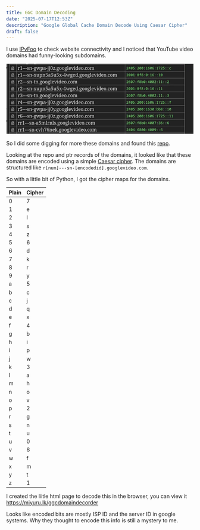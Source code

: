 ```yaml
---
title: GGC Domain Decoding
date: "2025-07-17T12:53Z"
description: "Google Global Cache Domain Decode Using Caesar Cipher"
draft: false
---
```


I use [IPvFoo](https://addons.mozilla.org/en-US/firefox/addon/ipvfoo/) to check website connectivity and I noticed that YouTube video domains had funny-looking subdomains.

![YouTube domains as seen in IPvFoo](ipvfoo_yt.webp)

So I did some digging for more these domains and found this [repo](https://github.com/skyoo/googlevideo_subdomains).

Looking at the repo and ptr records of the domains, it looked like that these domains are encoded using a simple [Caesar cipher](https://en.wikipedia.org/wiki/Caesar_cipher). The domains are structured like `r[num]---sn-[encodedid].googlevideo.com`.

So with a little bit of Python, I got the cipher maps for the domains.


| Plain   | Cipher  |
|---------|---------|
| 0       | 7       |
| 1       | e       |
| 2       | l       |
| 3       | s       |
| 4       | z       |
| 5       | 6       |
| 6       | d       |
| 7       | k       |
| 8       | r       |
| 9       | y       |
| a       | 5       |
| b       | c       |
| c       | j       |
| d       | q       |
| e       | x       |
| f       | 4       |
| g       | b       |
| h       | i       |
| i       | p       |
| j       | w       |
| k       | 3       |
| l       | a       |
| m       | h       |
| n       | o       |
| o       | v       |
| p       | 2       |
| r       | g       |
| s       | n       |
| t       | u       |
| u       | 0       |
| v       | 8       |
| w       | f       |
| x       | m       |
| y       | t       |
| z       | 1       |


I created the liitle html page to decode this in the browser, you can view it https://miyuru.lk/ggcdomaindecorder

Looks like encoded bits are mostly ISP ID and the server ID in google systems. Why they thought to encode this info is still a mystery to me.
